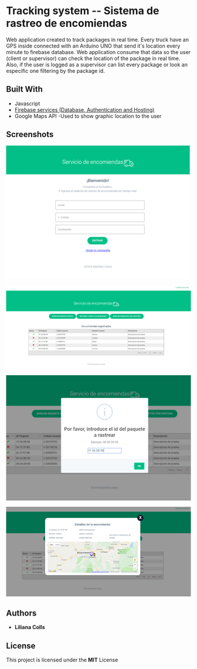 # Tracking system -- Sistema de rastreo de encomiendas 

Web application created to track packages in real time.
Every truck have an GPS inside connected with an Arduino UNO that send it's location every minute to firebase database. Web application consume that data so the user (client or supervisor) can check the location of the package in real time.
Also, if the user is logged as a supervisor can list every package or look an especific one filtering by the package id.

## Built With
 - Javascript
 - [Firebase services (Database, Authentication and Hosting)](https://firebase.google.com/)
 - Google Maps API -Used to show graphic location to the user

## Screenshots 

![login](https://github.com/lilicolls/rastreoPaquetes/blob/master/docs/images/login.jpg)

![principal-page](https://github.com/lilicolls/rastreoPaquetes/blob/master/docs/images/principal.jpg)

![filterById](https://github.com/lilicolls/rastreoPaquetes/blob/master/docs/images/filter.jpg)

![Description](https://github.com/lilicolls/rastreoPaquetes/blob/master/docs/images/detail2.jpg)

## Authors
- **Liliana Colls**

## License
This project is licensed under the **MIT** License
